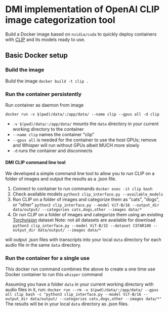 # DMI implementation of OpenAI CLIP image categorization tool
Build a Docker image based on `nvidia/cuda` to quickly deploy containers with 
[CLIP](https://github.com/openai/CLIP) and its models ready to use.

## Basic Docker setup
### Build the image
Build the image
`docker build -t clip .`
### Run the container persistently 
Run container as daemon from image

`docker run -v $(pwd)/data/:/app/data/ --name clip --gpus all -d clip`
-  `-v $(pwd)/data/:/app/data/` mounts the `data` directory in your current working directory to the container
- `--name clip` names the container "clip"
- `--gpus all` is needed for the container to use the host GPUs; remove and Whisper will run without GPUs albeit MUCH more slowly
- `-d` runs the container and disconnects

#### DMI CLIP command line tool
We developed a simple command line tool to allow you to run CLIP on a folder of images and output the results as a .json file.
1. Connect to container to run commands
`docker exec -it clip bash`
2. Check available models
`python3 clip_interface.py --available_models`
3. Run CLIP on a folder of images and categorize them as "cats", "dogs", or "other"
`python3 clip_interface.py --model ViT-B/16 --output_dir data/output/ --categories cats,dogs,other --images data/*`
4. Or run CLIP on a folder of images and categorize them using an existing [Torchvision](https://pytorch.org/vision/stable/datasets.html) dataset
Note: not all datasets are available for download
`python3 clip_interface.py --model ViT-B/32 --dataset CIFAR100 --output_dir data/output/ --images data/*`

will output .json files with transcripts into your local `data` directory for each audio file in the same `data` directory.

### Run the container for a single use
This docker run command combines the above to create a one time use Docker container to run this `whisper` command

Assuming you have a folder `data` in your current working directory with audio files in it, run:
`docker run --rm -v $(pwd)/data/:/app/data/ --gpus all clip bash -c "python3 clip_interface.py --model ViT-B/16 --output_dir data/output/ --categories cats,dogs,other --images data/*"`
The results will be in your local `data` directory as .json files.
